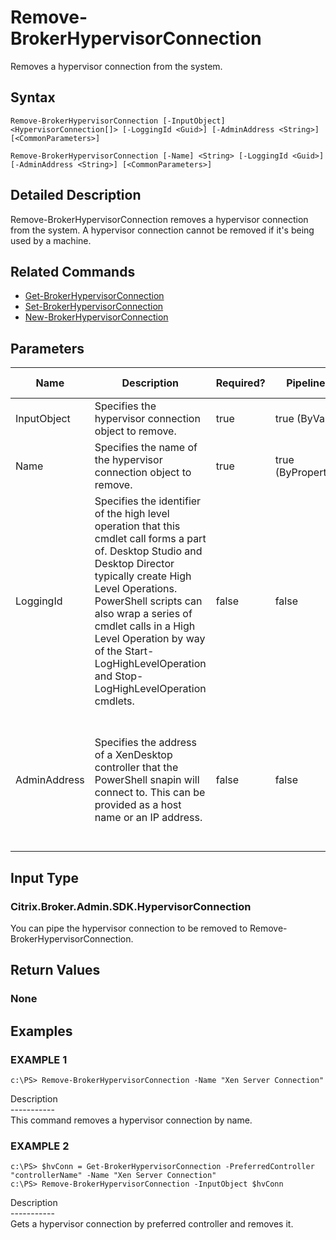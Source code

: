 ﻿# Remove-BrokerHypervisorConnection

   Removes a hypervisor connection from the system.

## Syntax
```
Remove-BrokerHypervisorConnection [-InputObject] <HypervisorConnection[]> [-LoggingId <Guid>] [-AdminAddress <String>] [<CommonParameters>]

Remove-BrokerHypervisorConnection [-Name] <String> [-LoggingId <Guid>] [-AdminAddress <String>] [<CommonParameters>]
```

## Detailed Description
   Remove-BrokerHypervisorConnection removes a hypervisor connection from the system. A hypervisor connection cannot be removed if it's being used by a machine.

## Related Commands
  * [Get-BrokerHypervisorConnection](Get-BrokerHypervisorConnection/)
  * [Set-BrokerHypervisorConnection](Set-BrokerHypervisorConnection/)
  * [New-BrokerHypervisorConnection](New-BrokerHypervisorConnection/)
## Parameters

| Name   | Description | Required? | Pipeline Input | Default Value |
| --- | --- | --- | --- | --- |
| InputObject | Specifies the hypervisor connection object to remove. | true | true (ByValue) |  |
| Name | Specifies the name of the hypervisor connection object to remove. | true | true (ByPropertyName) |  |
| LoggingId | Specifies the identifier of the high level operation that this cmdlet call forms a part of. Desktop Studio and Desktop Director typically create High Level Operations. PowerShell scripts can also wrap a series of cmdlet calls in a High Level Operation by way of the Start-LogHighLevelOperation and Stop-LogHighLevelOperation cmdlets. | false | false |  |
| AdminAddress | Specifies the address of a XenDesktop controller that the PowerShell snapin will connect to. This can be provided as a host name or an IP address. | false | false | Localhost. Once a value is provided by any cmdlet, this value will become the default. |

## Input Type
### Citrix.Broker.Admin.SDK.HypervisorConnection
   You can pipe the hypervisor connection to be removed to Remove-BrokerHypervisorConnection.
## Return Values
### None
   
## Examples

### EXAMPLE 1
```
c:\PS> Remove-BrokerHypervisorConnection -Name "Xen Server Connection"
```
   Description<br>-----------<br>This command removes a hypervisor connection by name.
### EXAMPLE 2
```
c:\PS> $hvConn = Get-BrokerHypervisorConnection -PreferredController "controllerName" -Name "Xen Server Connection"
c:\PS> Remove-BrokerHypervisorConnection -InputObject $hvConn
```
   Description<br>-----------<br>Gets a hypervisor connection by preferred controller and removes it.
